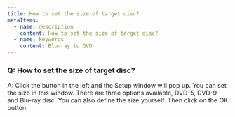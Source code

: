 ```yaml
---
title: How to set the size of target disc?
metaItems:
  - name: description
    content: How to set the size of target disc?
  - name: keywords
    content: Blu-ray to DVD
---
```


### Q: How to set the size of target disc?

A: Click the button in the left and the Setup window will pop up. You can set the size in this window. There are three options available, DVD-5, DVD-9 and Blu-ray disc. You can also define the size yourself. Then click on the OK button.
